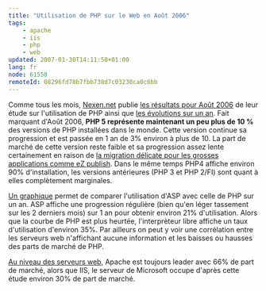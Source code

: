 ```yaml
---
title: "Utilisation de PHP sur le Web en Août 2006"
tags:
    - apache
    - iis
    - php
    - web
updated: 2007-01-30T14:11:50+01:00
lang: fr
node: 61558
remoteId: 08296fd78b7fbb738d7c03230ca0c6bb
---
```

 
Comme tous les mois, [Nexen.net](http://www.nexen.net) publie [les résultats pour Août 2006](http://www.nexen.net/chiffres_cles/phpversion/statistiques_de_deploiement_de_php_en_aout_2006.php) de leur étude sur l'utilisation de PHP ainsi que [les évolutions sur un an](http://www.nexen.net/chiffres_cles/phpversion/evolution_de_php_sur_internet_aout_2006.php). Fait marquant d'Août 2006, **PHP 5 représente maintenant un peu plus de 10 %** des versions de PHP installées dans le monde. Cette version continue sa progression et est passée en 1 an de 3% environ à plus de 10. La part de marché de cette version reste faible et sa progression assez lente certainement en raison de [la migration délicate pour les grosses applications comme eZ publish](/post/ez-publish-et-php5). Dans le même temps PHP4 affiche environ 90% d'installation, les versions antérieures (PHP 3 et PHP 2/FI) sont quant à elles complètement marginales.

 
[Un graphique](http://www.nexen.net/chiffres_cles/phpversion/evolution_de_php_sur_internet_aout_2006.php#evolution.global) permet de comparer l'utilisation d'ASP avec celle de PHP sur un an. ASP affiche une progression régulière (bien qu'en léger tassement sur les 2 derniers mois) sur 1 an pour obtenir environ 21% d'utilisation. Alors que la courbe de PHP est plus heurtée, l'interprèteur libre affiche un taux d'utilisation d'environ 35%. Par ailleurs on peut y voir une corrélation entre les serveurs web n'affichant aucune information et les baisses ou hausses des parts de marché de PHP.

 
[Au niveau des serveurs web](http://www.nexen.net/chiffres_cles/phpversion/statistiques_de_deploiement_de_php_en_aout_2006.php#webserveur), Apache est toujours leader avec 66% de part de marché, alors que IIS, le serveur de Microsoft occupe d'après cette étude environ 30% de part de marché.

